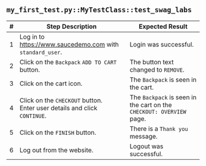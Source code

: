 ``my_first_test.py::MyTestClass::test_swag_labs``
---
| # | Step Description | Expected Result |
| - | ---------------- | --------------- |
| 1 | Log in to https://www.saucedemo.com with ``standard_user``. | Login was successful. |
| 2 | Click on the ``Backpack`` ``ADD TO CART`` button. | The button text changed to ``REMOVE``. |
| 3 | Click on the cart icon. | The ``Backpack`` is seen in the cart. |
| 4 | Click on the ``CHECKOUT`` button. <br /> Enter user details and click ``CONTINUE``. | The ``Backpack`` is seen in the cart on the ``CHECKOUT: OVERVIEW`` page. |
| 5 | Click on the ``FINISH`` button. | There is a ``Thank you`` message. |
| 6 | Log out from the website. | Logout was successful. |
